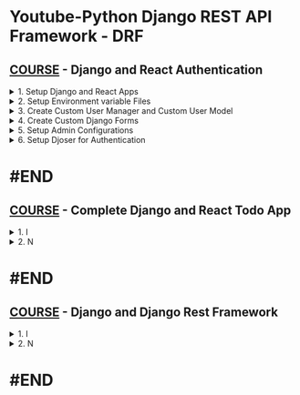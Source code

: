 # Youtube-Python Django REST API Framework - DRF

## [COURSE](https://www.youtube.com/watch?v=-LVXBuYzi00) - Django and React Authentication

<details>
  <summary>1. Setup Django and React Apps </summary>

# Setup Django and React Apps  

## Create Folder Backend

```x
mkdir backend
cd backend
```

## Setup Django Environment
```x
pip install virtualenv
virtualenv env
source env/bin/activate

python -m venv env
source env/bin/activate
```

## Install Dependencies - Django, DjangoRestFramework, DjangoCorsHeaders

```x
pip install django djangorestframework django-cors-headers
```

## Create requirements.txt File

```x
pip freeze > requirements.txt
```

```txt
asgiref==3.8.1
Django==5.0.6
django-cors-headers==4.4.0
django-filter==24.2
django-mysql==4.14.0
djangorestframework==3.15.2
Markdown==3.6
mock==5.1.0
mysqlclient==2.2.4
numpy==2.0.0
pandas==2.2.2
pillow==10.4.0
PyJWT==2.8.0
python-dateutil==2.9.0.post0
python-decouple==3.8
pytz==2024.1
six==1.16.0
sqlparse==0.5.0
tzdata==2024.1
```

## Create Django Project - journal_project

```x
django-admin startproject journal_project .
```

## Create Django App - users

```x
django-admin startapp users
python manage.py startapp users
```

## Create React Frontend with Vite

```x
npm create vite@latest frontend -- --template react
cd frontend
npm install
```

## Run Frontenv Server

```x
npm run dev
```

## Run Backend Server

```x
python manage.py runserver
```

## Setup CORS

### dev_projects/03_drf_auth_project/backend/journal_project/settings.py:

```py

# SECURITY WARNING: don't run with debug turned on in production!
DEBUG = True

ALLOWED_HOSTS = []

CORS_ALLOW_ORIGINS = [
    'http://localhost:5173',
    'http://127.0.0.1:5173',
    'http://127.0.0.1:8000',
    'http://localhost:8000',
]

# Application definition

INSTALLED_APPS = [
    'django.contrib.admin',
    'django.contrib.auth',
    'django.contrib.contenttypes',
    'django.contrib.sessions',
    'django.contrib.messages',
    'django.contrib.staticfiles',
    # External Apps
    'rest_framework',
    'corsheaders',
    # Local Apps
    'users',
]

MIDDLEWARE = [
    'django.middleware.security.SecurityMiddleware',
    'django.contrib.sessions.middleware.SessionMiddleware',
    'corsheaders.middleware.CorsMiddleware',  # CORS Middleware added
    'django.middleware.common.CommonMiddleware',
    'django.middleware.csrf.CsrfViewMiddleware',
    'django.contrib.auth.middleware.AuthenticationMiddleware',
    'django.contrib.messages.middleware.MessageMiddleware',
    'django.middleware.clickjacking.XFrameOptionsMiddleware',
]

```

## Initialize git in Parent Directory

```x
cd ..
git init
touch .gitignore
```

## Copy .gitignore file for Django and React

```x
https://www.toptal.com/developers/gitignore/
```

![image](https://github.com/user-attachments/assets/bdf22290-9697-44c2-b5b2-2c43681717c8)
![image](https://github.com/user-attachments/assets/7ffe56b3-4dd0-4513-8c71-91f195c26d24)
![image](https://github.com/user-attachments/assets/c40e9834-fbaf-4cd5-94ba-650479263207)

<img width="1385" alt="image" src="https://github.com/user-attachments/assets/e63a2fd1-bc28-402d-af42-2746e5b0148f">
<img width="1385" alt="image" src="https://github.com/user-attachments/assets/aa712b5b-2a51-451b-8512-448ecb7df0e8">
<img width="1385" alt="image" src="https://github.com/user-attachments/assets/c0d1b40d-4c8d-492a-aafa-57c39af90159">
<img width="1385" alt="image" src="https://github.com/user-attachments/assets/69a68f89-51da-43e6-a221-d1ab59a93f29">

# #END </details>

<details>
  <summary>2. Setup Environment variable Files </summary>

# Setup Environment variable Files

## Install django-environ

```x
cd backend
pip install django-environ
```

## Create .env file

```x
touch .env
touch .env-example
```

### dev_projects/03_drf_auth_project/backend/journal_project/settings.py:

```py

from pathlib import Path

# added for environment variables
import environ
import os
env = environ.Env(DEBUG=(bool, False))

# Build paths inside the project like this: BASE_DIR / 'subdir'.
BASE_DIR = Path(__file__).resolve().parent.parent

environ.Env.read_env(os.path.join(BASE_DIR, '.env')) #added

# Quick-start development settings - unsuitable for production
# See https://docs.djangoproject.com/en/5.0/howto/deployment/checklist/

# SECURITY WARNING: keep the secret key used in production secret!
SECRET_KEY = env('SECRET_KEY') #added

# SECURITY WARNING: don't run with debug turned on in production!
DEBUG = env('DEBUG') #added

ALLOWED_HOSTS = []

CORS_ALLOW_ORIGINS = [
    'http://localhost:5173',
    'http://127.0.0.1:5173',
    'http://127.0.0.1:8000',
    'http://localhost:8000',
]

```

### dev_projects/03_drf_auth_project/backend/.env:

```x
SECRET_KEY=django-insecure-eq6-nya3g3)eci^)ugik2%3ili=)o2ly^r!_wqq
DEBUG=True
```

### dev_projects/03_drf_auth_project/backend/.env-example:

```x
SECRET_KEY=
DEBUG=
```

<img width="1385" alt="image" src="https://github.com/user-attachments/assets/8a7de207-bba8-4e2c-8b81-be55a74ef504">

# #END </details>

<details>
  <summary>3. Create Custom User Manager and Custom User Model </summary>

# Create Custom User Manager and Custom User Model

### dev_projects/03_drf_auth_project/backend/users/managers.py:

```py
from django.contrib.auth.base_user import BaseUserManager
from django.core.exceptions import ValidationError
from django.core.validators import validate_email
from django.utils.translation import gettext_lazy as _


class CustomUserManager(BaseUserManager):
    """
    Custom user model manager where email is the unique identifiers
    for authentication instead of usernames.
    """

    def email_validator(self, email):
        """
        Validate email
        """
        try:
            validate_email(email)
        except ValidationError:
            raise ValueError(
                _('%(email)s is not a valid email address'),
                params={'email': email},
            )

    def create_user(self, first_name, last_name, email, password, **extra_fields):
        """
        Create and save a User with the given first_name, last_name, email and password.
        """
        if not first_name:
            raise ValueError(_("Users must submit a first name"))
        if not last_name:
            raise ValueError(_("Users must submit a last name"))

        if not email:
            raise ValueError(_('The Email must be set'))
        email = self.normalize_email(email)
        self.email_validator(email)

        user = self.model(
            email=email,
            first_name=first_name,
            last_name=last_name,
            **extra_fields
        )

        user.set_password(password)
        extra_fields.setdefault('is_staff', False)
        extra_fields.setdefault('is_superuser', False)
        user.save()
        return user

    def create_superuser(self, first_name, last_name, email, password, **extra_fields):
        """
        Create and save a User with the given first_name, last_name, email and password.
        """
        extra_fields.setdefault('is_staff', True)
        extra_fields.setdefault('is_superuser', True)
        extra_fields.setdefault('is_active', True)

        if extra_fields.get("is_superuser") is not True:
            raise ValueError(_("Superusers must have is_superuser=True"))

        if extra_fields.get("is_staff") is not True:
            raise ValueError(_("Superusers must have is_staff=True"))

        if not password:
            raise ValueError(_("Superusers must have a password"))

        if not email:
            raise ValueError(_('The Admin Email must be set'))
        email = self.normalize_email(email)
        self.email_validator(email)

        user = self.model(
            email=email,
            first_name=first_name,
            last_name=last_name,
            **extra_fields
        )

        user.set_password(password)
        user.save()
        return user

```

### dev_projects/03_drf_auth_project/backend/users/models.py:

```py
from django.db import models
from django.contrib.auth.models import AbstractBaseUser, PermissionsMixin
from django.utils.translation import gettext_lazy as _
from .managers import CustomUserManager


class User(AbstractBaseUser, PermissionsMixin):
    first_name = models.CharField(_("First Name"), max_length=100)
    last_name = models.CharField(_("Last Name"), max_length=100)
    email = models.EmailField(_('Email Address'), max_length=254, unique=True)
    is_staff = models.BooleanField(default=False)
    is_active = models.BooleanField(default=False)
    # is_superuser = models.BooleanField(default=False)
    date_joined = models.DateTimeField(auto_now_add=True)

    USERNAME_FIELD = 'email'
    REQUIRED_FIELDS = ['first_name', 'last_name']

    objects = CustomUserManager()

    class Meta:
        verbose_name = _('User')
        verbose_name_plural = _('Users')

    def __str__(self):
        return self.email

    @property
    def full_name(self):
        return f'{self.first_name} {self.last_name}'

```

<img width="1385" alt="image" src="https://github.com/user-attachments/assets/313a01f1-452a-4988-818b-8e8f6505acde">
<img width="1385" alt="image" src="https://github.com/user-attachments/assets/283a01d1-347c-4654-80bb-ae89f271fb00">

# #END </details>

<details>
  <summary>4. Create Custom Django Forms </summary>

# Create Custom Django Forms

### dev_projects/03_drf_auth_project/backend/users/forms.py:

```py
from django.contrib.auth.forms import UserCreationForm, UserChangeForm
from .models import User


class CustomUserCreationForm(UserCreationForm):
    class Meta(UserCreationForm):
        model = User
        fields = ['email', 'first_name', 'last_name']
        error_class = "error"


class CustomUserChangeForm(UserChangeForm):
    class Meta(UserChangeForm):
        model = User
        fields = ['email', 'first_name', 'last_name']
        error_class = "error"

```

<img width="1385" alt="image" src="https://github.com/user-attachments/assets/3e9468ea-8183-4907-a9f7-75ad7e7e6438">

# #END </details>

<details>
  <summary>5. Setup Admin Configurations </summary>

# Setup Admin Configurations

### dev_projects/03_drf_auth_project/backend/users/admin.py:

```py
from django.contrib import admin
from django.contrib.auth.admin import UserAdmin as BaseUserAdmin
from django.utils.translation import gettext as _
from .forms import CustomUserChangeForm, CustomUserCreationForm
from .models import User


class UserAdmin(BaseUserAdmin):
    ordering = ['email']
    form = CustomUserChangeForm
    add_form = CustomUserCreationForm

    list_display = ('email', 'first_name', 'last_name',
                    'is_staff', 'is_active')
    list_display_links = ['email']
    list_filter = ('email', 'first_name', 'last_name',
                   'is_staff', 'is_active')
    search_fields = ('email', 'first_name', 'last_name')

    fieldsets = (
        (_('Login Credentials'), {'fields': ('email', 'password',)}),
        (_('Personal information'), {
         'fields': ('first_name', 'last_name',)}),
        (_('Permissions and Groups'), {'fields': (
            'is_active', 'is_staff', 'is_superuser', 'groups', 'user_permissions',)}),
        (_('Important dates'), {'fields': ('last_login',)}),
    )
    add_fieldsets = (
        (None, {
            'classes': ('wide',),
            'fields': ('email', 'first_name', 'last_name', 'password1', 'password2',
                       'is_staff', 'is_active'),
        }),
    )


admin.site.register(User, UserAdmin)


```

### dev_projects/03_drf_auth_project/backend/journal_project/settings.py:

```py
# Static files (CSS, JavaScript, Images)
# https://docs.djangoproject.com/en/5.0/howto/static-files/

STATIC_URL = 'static/'

# Default primary key field type
# https://docs.djangoproject.com/en/5.0/ref/settings/#default-auto-field

DEFAULT_AUTO_FIELD = 'django.db.models.BigAutoField'

AUTH_USER_MODEL = 'users.User'  # added

```

## Run Migrations

```x
python manage.py makemigrations
python manage.py migrate
```
## Create Super User

```x
python manage.py createsuperuser
```

```x
(env) ➜  backend git:(master) ✗ python manage.py createsuperuser
Email Address: admin@gmail.com
First Name: Ifeanyi
Last Name: Omeata
Password: 
Password (again): 
The password is too similar to the Email Address.
Bypass password validation and create user anyway? [y/N]: y
Superuser created successfully.

(env) ➜  backend git:(master) ✗ 
```

### Run Backend Server

```x
python manage.py runserver
```

```x
http://127.0.0.1:8000/admin/
```

![image](https://github.com/user-attachments/assets/278526c7-340c-4c85-8260-c68f0647b6ac)
![image](https://github.com/user-attachments/assets/e3507c85-1672-4c81-8b7a-7941c90b0533)
![image](https://github.com/user-attachments/assets/3b4ec247-33c5-4440-a70e-01f4d58697d4)
![image](https://github.com/user-attachments/assets/1d6e03e1-2f2a-48f2-81e9-387cf7aac96c)
![image](https://github.com/user-attachments/assets/c0869fc0-cf13-4a9f-aa90-8c34dca6400b)
![image](https://github.com/user-attachments/assets/3f3ef430-a4ed-41d5-b73c-c65ac9d16be6)

<img width="1448" alt="image" src="https://github.com/user-attachments/assets/e7665230-8cd4-4415-bcd8-82832da36269">
<img width="1448" alt="image" src="https://github.com/user-attachments/assets/ec1afc65-5eab-406a-8a00-d73fef3c2605">

# #END </details>

<details>
  <summary> 6. Setup Djoser for Authentication </summary>

# Setup Djoser for Authentication

```py

```

```py

```

```py

```

```py

```

```py

```

# #END </details>

# #END 

## [COURSE](https://www.youtube.com/watch?v=FdMf_3SurOA) - Complete Django and React Todo App

<details>
  <summary>1. I </summary>

```x
pip install virtualenv
virtualenv env

python -m venv env
```

```py

```

```py

```

```py

```

```py

```

```py

```

# #END </details>

<details>
  <summary>2. N </summary>

```py

```

```py

```

```py

```  

```py

```

```py

```

# #END </details>

# #END

## [COURSE](https://www.youtube.com/watch?v=-LVXBuYzi00) - Django and Django Rest Framework

<details>
  <summary>1. I </summary>

```x
pip install virtualenv
virtualenv env

python -m venv env
```

```py

```

```py

```

```py

```

```py

```

```py

```

# #END </details>

<details>
  <summary>2. N </summary>

```py

```

```py

```

```py

```  

```py

```

```py

```

# #END </details>

# #END 






